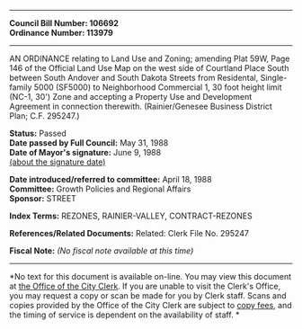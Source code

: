 * * * * *  
  
**Council Bill Number: [](#h0)[](#h2)106692**   
**Ordinance Number: 113979**  
  
* * * * *  
  
AN ORDINANCE relating to Land Use and Zoning; amending Plat 59W, Page 146 of the Official Land Use Map on the west side of Courtland Place South between South Andover and South Dakota Streets from Residental, Single-family 5000 (SF5000) to Neighborhood Commercial 1, 30 foot height limit (NC-1, 30') Zone and accepting a Property Use and Development Agreement in connection therewith. (Rainier/Genesee Business District Plan; C.F. 295247.)  
  
**Status:** Passed   
**Date passed by Full Council:** May 31, 1988   
**Date of Mayor's signature:** June 9, 1988   
[(about the signature date)](/~public/approvaldate.htm)   
  
  
**Date introduced/referred to committee:** April 18, 1988   
**Committee:** Growth Policies and Regional Affairs   
**Sponsor:** STREET   
  
**Index Terms:** REZONES, RAINIER-VALLEY, CONTRACT-REZONES  
  
**References/Related Documents:** Related: Clerk File No. 295247  
  
**Fiscal Note:** *(No fiscal note available at this time)*  
  
* * * * *  
  
*No text for this document is available on-line. You may view this document at [the Office of the City Clerk](http://www.seattle.gov/leg/clerk/contactUs.htm). If you are unable to visit the Clerk's Office, you may request a copy or scan be made for you by Clerk staff. Scans and copies provided by the Office of the City Clerk are subject to [copy fees](http://clerk.seattle.gov/~public/clerkfees.htm), and the timing of service is dependent on the availability of staff. *  
  
  
